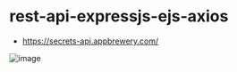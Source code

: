 # rest-api-expressjs-ejs-axios
- https://secrets-api.appbrewery.com/

![image](https://github.com/rkapril/rest-api-expressjs-ejs-axios/assets/61505106/5be30111-e379-4d63-b54a-30503810d264)
